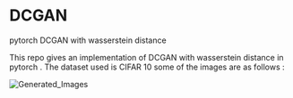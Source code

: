 # DCGAN
pytorch DCGAN with wasserstein distance

This repo gives an implementation of DCGAN with wasserstein distance in pytorch . The dataset used is CIFAR 10 some of the images are as follows :

![Generated_Images](https://github.com/rsn870/DCGAN/blob/master/Fake_images/fake_samples.png?raw=true)


